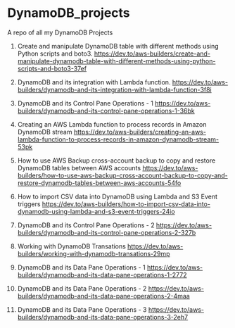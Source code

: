 # DynamoDB_projects
A repo of all my DynamoDB Projects

1. Create and manipulate DynamoDB table with different methods using Python scripts and boto3.
   https://dev.to/aws-builders/create-and-manipulate-dynamodb-table-with-different-methods-using-python-scripts-and-boto3-37ef
   
2. DynamoDB and its integration with Lambda function.
https://dev.to/aws-builders/dynamodb-and-its-integration-with-lambda-function-3f8i

3. DynamoDB and its Control Pane Operations - 1
https://dev.to/aws-builders/dynamodb-and-its-control-pane-operations-1-36bk

4. Creating an AWS Lambda function to process records in Amazon DynamoDB stream 
https://dev.to/aws-builders/creating-an-aws-lambda-function-to-process-records-in-amazon-dynamodb-stream-53pk

5. How to use AWS Backup cross-account backup to copy and restore DynamoDB tables between AWS accounts
https://dev.to/aws-builders/how-to-use-aws-backup-cross-account-backup-to-copy-and-restore-dynamodb-tables-between-aws-accounts-54fo

6. How to import CSV data into DynamoDB using Lambda and S3 Event triggers
https://dev.to/aws-builders/how-to-import-csv-data-into-dynamodb-using-lambda-and-s3-event-triggers-24io

7. DynamoDB and its Control Pane Operations - 2 https://dev.to/aws-builders/dynamodb-and-its-control-pane-operations-2-327b

8. Working with DynamoDB Transations https://dev.to/aws-builders/working-with-dynamodb-transations-29mp

9. DynamoDB and its Data Pane Operations - 1 https://dev.to/aws-builders/dynamodb-and-its-data-pane-operations-1-2772

10. DynamoDB and its Data Pane Operations - 2 https://dev.to/aws-builders/dynamodb-and-its-data-pane-operations-2-4maa

11. DynamoDB and its Data Pane Operations - 3 https://dev.to/aws-builders/dynamodb-and-its-data-pane-operations-3-2eh7
